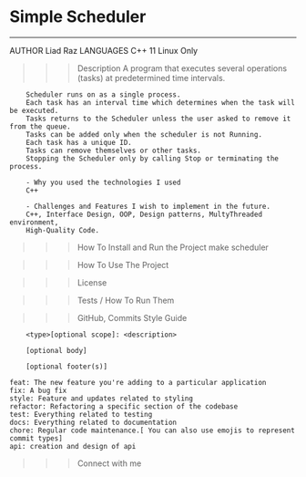 # Simple Scheduler
--------------------------------------------------------------------------------

AUTHOR      Liad Raz
LANGUAGES   C++ 11
Linux Only

>>> Description
    A program that executes several operations (tasks) at predetermined time intervals.

        Scheduler runs on as a single process.
        Each task has an interval time which determines when the task will be executed.
        Tasks returns to the Scheduler unless the user asked to remove it from the queue.
        Tasks can be added only when the scheduler is not Running.
        Each task has a unique ID.
        Tasks can remove themselves or other tasks.
        Stopping the Scheduler only by calling Stop or terminating the process.

        - Why you used the technologies I used
        C++

        - Challenges and Features I wish to implement in the future.
        C++, Interface Design, OOP, Design patterns, MultyThreaded environment, 
        High-Quality Code.


>>> How To Install and Run the Project
        make scheduler


>>> How To Use The Project


>>> License


>>> Tests / How To Run Them


>>> GitHub, Commits Style Guide

        <type>[optional scope]: <description>

        [optional body]

        [optional footer(s)]

    feat: The new feature you're adding to a particular application
    fix: A bug fix
    style: Feature and updates related to styling
    refactor: Refactoring a specific section of the codebase
    test: Everything related to testing
    docs: Everything related to documentation
    chore: Regular code maintenance.[ You can also use emojis to represent commit types]
    api: creation and design of api

>>> Connect with me
    
